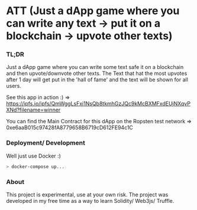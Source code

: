 # ATT (Just a dApp game where you can write any text -> put it on a blockchain -> upvote other texts)

### TL;DR
Just a dApp game where you can write some text safe it on a blockchain and then upvote/downvote other texts. 
The Text that hat the most upvotes after 1 day will get put in the 'hall of fame' and the text will be shown for all users.

See this app in action :) 
=> https://ipfs.io/ipfs/QmWggLsFxi1NsQb8tkmhGzJQc9kMcBXMFxdEUjNXqvPXNd?filename=winner

You can find the Main Contract for this dApp on the Ropsten test network 
=> 0xe6aaB015c97428fA8779658B6719cD612FE94c1C

### Deployment/ Development

Well just use Docker :)

```bash
> docker-compose up...
```

### About

This project is experimental, use at your own risk. The project was developed in my free time as a way to learn Solidity/ Web3js/ Truffle.
